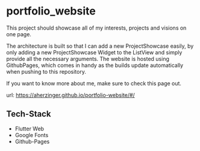 # portfolio_website

This project should showcase all of my interests, projects and visions on one page.

The architecture is built so that I can add a new ProjectShowcase easily, by only adding a new ProjectShowcase Widget to the ListView
and simply provide all the necessary arguments. The website is hosted using GithubPages, which comes in handy as the builds update automatically
when pushing to this repository.

If you want to know more about me, make sure to check this page out.

url: https://aherzinger.github.io/portfolio-website/#/

## Tech-Stack

- Flutter Web
- Google Fonts
- Github-Pages
